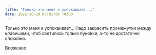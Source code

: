 ```yaml
---
title: "Только это меня и успокаивает..."
date: 2022-10-29 07:01:00 +0300
---
```


Только это меня и успокаивает...
Надо закрасить промежутки между клавишами, чтоб светились только буковки, а-то не достаточно спокойно.

[Вложение](https://vk.com/photo41076938_457249241)

